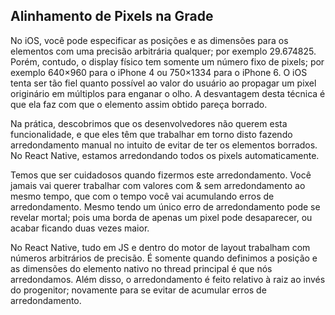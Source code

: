 ## Alinhamento de Pixels na Grade

No iOS, você pode especificar as posições e as dimensões para os elementos com uma precisão arbitrária qualquer; por exemplo 29.674825. Porém, contudo, o display físico tem somente um número fixo de pixels; por exemplo 640×960 para o iPhone 4 ou 750×1334 para o iPhone 6. O iOS tenta ser tão fiel quanto possível ao valor do usuário ao propagar um pixel originário em múltiplos para enganar o olho. A desvantagem desta técnica é que ela faz com que o elemento assim obtido pareça borrado.

Na prática, descobrimos que os desenvolvedores não querem esta funcionalidade, e que eles têm que trabalhar em torno disto fazendo arredondamento manual no intuito de evitar de ter os elementos borrados. No React Native, estamos arredondando todos os pixels automaticamente.

Temos que ser cuidadosos quando fizermos este arredondamento. Você jamais vai querer trabalhar com valores com & sem arredondamento ao mesmo tempo, que com o tempo você vai acumulando erros de arredondamento. Mesmo tendo um único erro de arredondamento pode se revelar mortal; pois uma borda de apenas um pixel pode desaparecer, ou acabar ficando duas vezes maior.

No React Native, tudo em JS e dentro do motor de layout trabalham com números arbitrários de precisão. É somente quando definimos a posição e as dimensões do elemento nativo no thread principal é que nós arredondamos. Além disso, o arredondamento é feito relativo à raiz ao invés do progenitor; novamente para se evitar de acumular erros de arredondamento.

